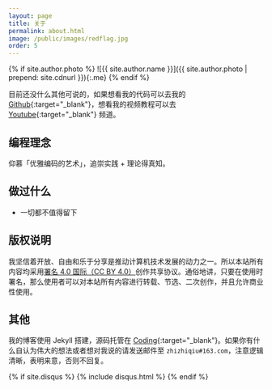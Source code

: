 ```yaml
---
layout: page
title: 关于
permalink: about.html
image: /public/images/redflag.jpg
order: 5
---
```


{% if site.author.photo %}
![{{ site.author.name }}]({{ site.author.photo | prepend: site.cdnurl }}){:.me}
{% endif %}

目前还没什么其他可说的，如果想看我的代码可以去我的 [Github](https://github.com/doslin){:target="_blank"}，想看我的视频教程可以去 [Youtube](https://www.youtube.com/channel/UClYx3HnKZ93pcZVlhhoNn1Q?view_as=subscriber){:target="_blank"} 频道。

## 编程理念

仰慕「优雅编码的艺术」，追崇实践 + 理论得真知。

## 做过什么

- 一切都不值得留下

## 版权说明

我坚信着开放、自由和乐于分享是推动计算机技术发展的动力之一。所以本站所有内容均采用[署名 4.0 国际（CC BY
4.0）](http://creativecommons.org/licenses/by/4.0/deed.zh)创作共享协议。通俗地讲，只要在使用时署名，那么使用者可以对本站所有内容进行转载、节选、二次创作，并且允许商业性使用。

## 其他

我的博客使用 Jekyll 搭建，源码托管在 [Coding](https://dev.tencent.com/u/doude){:target="_blank"}。如果你有什么自认为伟大的想法或者想对我说的请发送邮件至 `zhizhiqiu#163.com`，注意逻辑清晰，表明来意，否则不回复。

<!-- Add Disqus Comments -->
{% if site.disqus %}
{% include disqus.html %}
{% endif %}